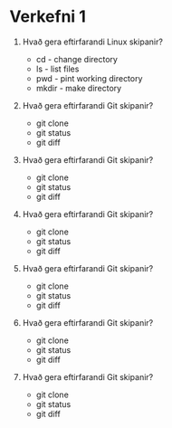 # Verkefni 1

1. Hvað gera eftirfarandi Linux skipanir?
	* cd - change directory
	* ls - list files
	* pwd - pint working directory
	* mkdir - make directory
    
2. Hvað gera eftirfarandi Git skipanir?
	* git clone
	* git status
	* git diff

3. Hvað gera eftirfarandi Git skipanir?
	* git clone
	* git status
	* git diff

4. Hvað gera eftirfarandi Git skipanir?
	* git clone
	* git status
	* git diff

5. Hvað gera eftirfarandi Git skipanir?
	* git clone
	* git status
	* git diff

6. Hvað gera eftirfarandi Git skipanir?
	* git clone
	* git status
	* git diff

7. Hvað gera eftirfarandi Git skipanir?
	* git clone
	* git status
	* git diff